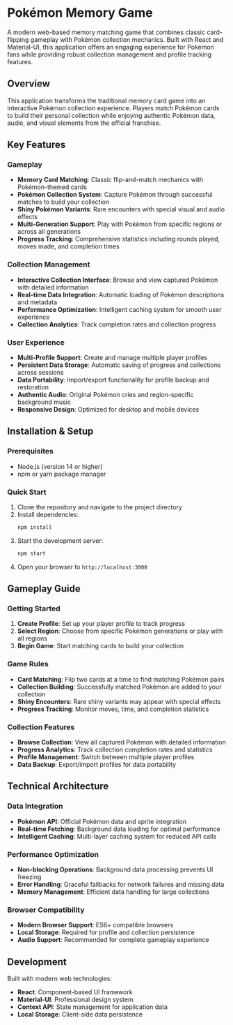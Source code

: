 # Pokémon Memory Game

A modern web-based memory matching game that combines classic card-flipping gameplay with Pokémon collection mechanics. Built with React and Material-UI, this application offers an engaging experience for Pokémon fans while providing robust collection management and profile tracking features.

## Overview

This application transforms the traditional memory card game into an interactive Pokémon collection experience. Players match Pokémon cards to build their personal collection while enjoying authentic Pokémon data, audio, and visual elements from the official franchise.

## Key Features

### Gameplay
- **Memory Card Matching**: Classic flip-and-match mechanics with Pokémon-themed cards
- **Pokémon Collection System**: Capture Pokémon through successful matches to build your collection
- **Shiny Pokémon Variants**: Rare encounters with special visual and audio effects
- **Multi-Generation Support**: Play with Pokémon from specific regions or across all generations
- **Progress Tracking**: Comprehensive statistics including rounds played, moves made, and completion times

### Collection Management
- **Interactive Collection Interface**: Browse and view captured Pokémon with detailed information
- **Real-time Data Integration**: Automatic loading of Pokémon descriptions and metadata
- **Performance Optimization**: Intelligent caching system for smooth user experience
- **Collection Analytics**: Track completion rates and collection progress

### User Experience
- **Multi-Profile Support**: Create and manage multiple player profiles
- **Persistent Data Storage**: Automatic saving of progress and collections across sessions
- **Data Portability**: Import/export functionality for profile backup and restoration
- **Authentic Audio**: Original Pokémon cries and region-specific background music
- **Responsive Design**: Optimized for desktop and mobile devices

## Installation & Setup

### Prerequisites
- Node.js (version 14 or higher)
- npm or yarn package manager

### Quick Start
1. Clone the repository and navigate to the project directory
2. Install dependencies:
   ```bash
   npm install
   ```
3. Start the development server:
   ```bash
   npm start
   ```
4. Open your browser to `http://localhost:3000`

## Gameplay Guide

### Getting Started
1. **Create Profile**: Set up your player profile to track progress
2. **Select Region**: Choose from specific Pokémon generations or play with all regions
3. **Begin Game**: Start matching cards to build your collection

### Game Rules
- **Card Matching**: Flip two cards at a time to find matching Pokémon pairs
- **Collection Building**: Successfully matched Pokémon are added to your collection
- **Shiny Encounters**: Rare shiny variants may appear with special effects
- **Progress Tracking**: Monitor moves, time, and completion statistics

### Collection Features
- **Browse Collection**: View all captured Pokémon with detailed information
- **Progress Analytics**: Track collection completion rates and statistics
- **Profile Management**: Switch between multiple player profiles
- **Data Backup**: Export/import profiles for data portability

## Technical Architecture

### Data Integration
- **Pokémon API**: Official Pokémon data and sprite integration
- **Real-time Fetching**: Background data loading for optimal performance
- **Intelligent Caching**: Multi-layer caching system for reduced API calls

### Performance Optimization
- **Non-blocking Operations**: Background data processing prevents UI freezing
- **Error Handling**: Graceful fallbacks for network failures and missing data
- **Memory Management**: Efficient data handling for large collections

### Browser Compatibility
- **Modern Browser Support**: ES6+ compatible browsers
- **Local Storage**: Required for profile and collection persistence
- **Audio Support**: Recommended for complete gameplay experience

## Development

Built with modern web technologies:
- **React**: Component-based UI framework
- **Material-UI**: Professional design system
- **Context API**: State management for application data
- **Local Storage**: Client-side data persistence
